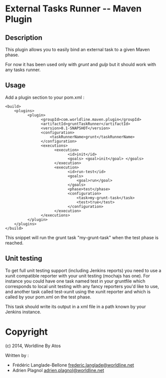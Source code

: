 # External Tasks Runner -- Maven Plugin

## Description

This plugin allows you to easily bind an external task to a given Maven phase.

For now it has been used only with *grunt* and *gulp* but it should work with any tasks runner.

## Usage

Add a plugin section to your pom.xml :

	<build>
		<plugins>
              <plugin>
                    <groupId>com.worldline.maven.plugin</groupId>
                    <artifactId>gruntTaskRunner</artifactId>
                    <version>0.1-SNAPSHOT</version>
                    <configuration>
                        <taskRunnerName>grunt</taskRunnerName>
                    </configuration>
                    <executions>
                          <execution>
                                <id>init</id>
                                <goals> <goal>init</goal> </goals>
                          </execution>
                          <execution>
                                <id>run-test</id>
                                <goals>
                                    <goal>run</goal>
                                </goals>
                                <phase>test</phase>
                                <configuration>
                                    <task>my-grunt-task</task>
                                    <test>true</test>
                                </configuration>
                          </execution>
                    </executions>
              </plugin>
		</plugins>
	</build>

This snippet will run the grunt task "my-grunt-task" when the test phase is reached.


## Unit testing

To get full unit testing support (including Jenkins reports) you need to use
a xunit compatible reporter with your unit testing (mochajs has one).
For instance you could have one task named test in your gruntfile which corresponds
to local unit testing with any fancy reporters you'd like to use, and another task
called test-xunit using the xunit reporter and which is called by your pom.xml on the
test phase.

This task should write its output in a xml file in a path known by your Jenkins instance.


# Copyright

(c) 2014, Worldline By Atos

Written by :
 - Frédéric Langlade-Bellone <frederic.langlade@worldline.net>
 - Adrien Plagnol <adrien.plagnol@worldline.net>


